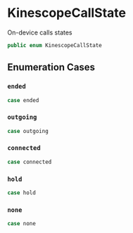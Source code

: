 # KinescopeCallState

On-device calls states

``` swift
public enum KinescopeCallState 
```

## Enumeration Cases

### `ended`

``` swift
case ended
```

### `outgoing`

``` swift
case outgoing
```

### `connected`

``` swift
case connected
```

### `hold`

``` swift
case hold
```

### `none`

``` swift
case none
```
